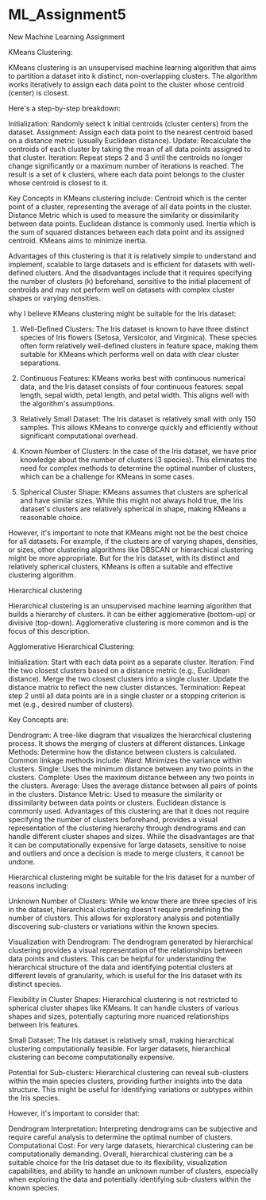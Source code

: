 # ML_Assignment5
New Machine Learning Assignment

KMeans Clustering:

KMeans clustering is an unsupervised machine learning algorithm that aims to partition a dataset into k distinct, non-overlapping clusters. The algorithm works iteratively to assign each data point to the cluster whose centroid (center) is closest.

Here's a step-by-step breakdown:

Initialization: Randomly select k initial centroids (cluster centers) from the dataset.
Assignment: Assign each data point to the nearest centroid based on a distance metric (usually Euclidean distance).
Update: Recalculate the centroids of each cluster by taking the mean of all data points assigned to that cluster.
Iteration: Repeat steps 2 and 3 until the centroids no longer change significantly or a maximum number of iterations is reached.
The result is a set of k clusters, where each data point belongs to the cluster whose centroid is closest to it.

Key Concepts in KMeans clustering include: Centroid which is the center point of a cluster, representing the average of all data points in the cluster. Distance Metric which is used to measure the similarity or dissimilarity between data points. Euclidean distance is commonly used.
Inertia which is the sum of squared distances between each data point and its assigned centroid. KMeans aims to minimize inertia.

Advantages of this clustering is that it is relatively simple to understand and implement, scalable to large datasets and is efficient for datasets with well-defined clusters.
And the disadvantages include that it requires specifying the number of clusters (k) beforehand, sensitive to the initial placement of centroids and may not perform well on datasets with complex cluster shapes or varying densities.

why I believe KMeans clustering might be suitable for the Iris dataset:

1. Well-Defined Clusters: The Iris dataset is known to have three distinct species of Iris flowers (Setosa, Versicolor, and Virginica). These species often form relatively well-defined clusters in feature space, making them suitable for KMeans which performs well on data with clear cluster separations.

2. Continuous Features: KMeans works best with continuous numerical data, and the Iris dataset consists of four continuous features: sepal length, sepal width, petal length, and petal width. This aligns well with the algorithm's assumptions.

3. Relatively Small Dataset: The Iris dataset is relatively small with only 150 samples. This allows KMeans to converge quickly and efficiently without significant computational overhead.

4. Known Number of Clusters: In the case of the Iris dataset, we have prior knowledge about the number of clusters (3 species). This eliminates the need for complex methods to determine the optimal number of clusters, which can be a challenge for KMeans in some cases.

5. Spherical Cluster Shape: KMeans assumes that clusters are spherical and have similar sizes. While this might not always hold true, the Iris dataset's clusters are relatively spherical in shape, making KMeans a reasonable choice.

However, it's important to note that KMeans might not be the best choice for all datasets. For example, if the clusters are of varying shapes, densities, or sizes, other clustering algorithms like DBSCAN or hierarchical clustering might be more appropriate. But for the Iris dataset, with its distinct and relatively spherical clusters, KMeans is often a suitable and effective clustering algorithm.



Hierarchical clustering

Hierarchical clustering is an unsupervised machine learning algorithm that builds a hierarchy of clusters. It can be either agglomerative (bottom-up) or divisive (top-down). Agglomerative clustering is more common and is the focus of this description.

Agglomerative Hierarchical Clustering:

Initialization: Start with each data point as a separate cluster.
Iteration:
Find the two closest clusters based on a distance metric (e.g., Euclidean distance).
Merge the two closest clusters into a single cluster.
Update the distance matrix to reflect the new cluster distances.
Termination: Repeat step 2 until all data points are in a single cluster or a stopping criterion is met (e.g., desired number of clusters).

Key Concepts are:

Dendrogram: A tree-like diagram that visualizes the hierarchical clustering process. It shows the merging of clusters at different distances.
Linkage Methods: Determine how the distance between clusters is calculated. Common linkage methods include:
Ward: Minimizes the variance within clusters.
Single: Uses the minimum distance between any two points in the clusters.
Complete: Uses the maximum distance between any two points in the clusters.
Average: Uses the average distance between all pairs of points in the clusters.
Distance Metric: Used to measure the similarity or dissimilarity between data points or clusters. Euclidean distance is commonly used.
Advantages of this clustering are that it does not require specifying the number of clusters beforehand, provides a visual representation of the clustering hierarchy through dendrograms and can handle different cluster shapes and sizes.
While the disadvantages are that it can be computationally expensive for large datasets, sensitive to noise and outliers and once a decision is made to merge clusters, it cannot be undone.

Hierarchical clustering might be suitable for the Iris dataset for a number of reasons including:

Unknown Number of Clusters: While we know there are three species of Iris in the dataset, hierarchical clustering doesn't require predefining the number of clusters. This allows for exploratory analysis and potentially discovering sub-clusters or variations within the known species.

Visualization with Dendrogram: The dendrogram generated by hierarchical clustering provides a visual representation of the relationships between data points and clusters. This can be helpful for understanding the hierarchical structure of the data and identifying potential clusters at different levels of granularity, which is useful for the Iris dataset with its distinct species.

Flexibility in Cluster Shapes: Hierarchical clustering is not restricted to spherical cluster shapes like KMeans. It can handle clusters of various shapes and sizes, potentially capturing more nuanced relationships between Iris features.

Small Dataset: The Iris dataset is relatively small, making hierarchical clustering computationally feasible. For larger datasets, hierarchical clustering can become computationally expensive.

Potential for Sub-clusters: Hierarchical clustering can reveal sub-clusters within the main species clusters, providing further insights into the data structure. This might be useful for identifying variations or subtypes within the Iris species.

However, it's important to consider that:

Dendrogram Interpretation: Interpreting dendrograms can be subjective and require careful analysis to determine the optimal number of clusters.
Computational Cost: For very large datasets, hierarchical clustering can be computationally demanding.
Overall, hierarchical clustering can be a suitable choice for the Iris dataset due to its flexibility, visualization capabilities, and ability to handle an unknown number of clusters, especially when exploring the data and potentially identifying sub-clusters within the known species.
